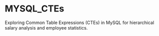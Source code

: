 # MYSQL_CTEs
Exploring Common Table Expressions (CTEs) in MySQL for hierarchical salary analysis and employee statistics.
